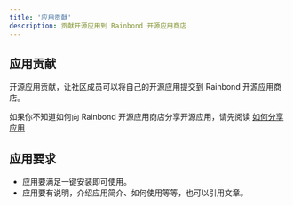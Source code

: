 ```yaml
---
title: '应用贡献'
description: 贡献开源应用到 Rainbond 开源应用商店
---
```


## 应用贡献

开源应用贡献，让社区成员可以将自己的开源应用提交到 Rainbond 开源应用商店。

如果你不知道如何向 Rainbond 开源应用商店分享开源应用，请先阅读 [如何分享应用](/docs/use-manual/app-store-manage/share-app)

## 应用要求

* 应用要满足一键安装即可使用。
* 应用要有说明，介绍应用简介、如何使用等等，也可以引用文章。